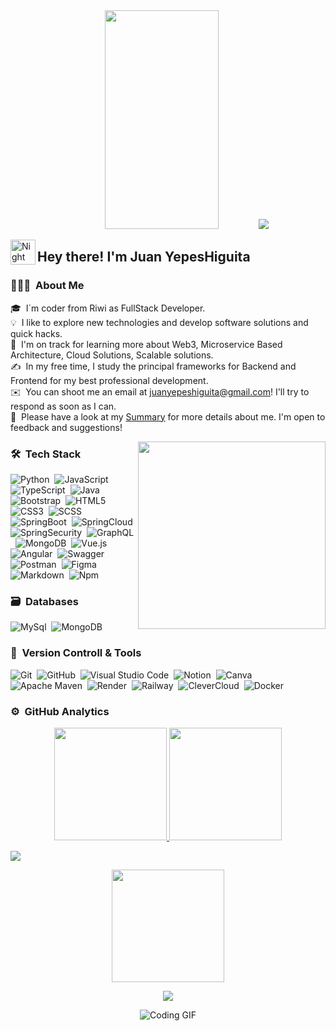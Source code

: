 <div align="center"> 
  <img src="https://github.com/7oSkaaa/7oSkaaa/raw/main/Images/about_me.gif?raw=true" width="60%" height='350px' style="visibility:visible;max-width:100%;">
  <img src="https://user-images.githubusercontent.com/73097560/115834477-dbab4500-a447-11eb-908a-139a6edaec5c.gif"><br>
</div>

<img alt="Night Coding" src="./assets/Hand%20Wave.gif" width='40' align="left"/><h2 align="left">Hey there! I'm Juan YepesHiguita</h2>

### 👨🏻‍💻 &nbsp;About Me

🎓 &nbsp;I´m coder from Riwi as FullStack Developer.\
💡 &nbsp;I like to explore new technologies and develop software solutions and quick hacks.\
🌱 &nbsp;I'm on track for learning more about Web3, Microservice Based Architecture, Cloud Solutions, Scalable solutions.\
✍️ &nbsp;In my free time, I study the principal frameworks for Backend and Frontend for my best professional development.\
✉️ &nbsp;You can shoot me an email at juanyepeshiguita@gmail.com! I'll try to respond as soon as I can.\
📄 &nbsp;Please have a look at my [Summary](https://www.linkedin.com/in/juan-yepes-higuita-52a069324/) for more details about me. I'm open to feedback and suggestions!

<img align="right" src="https://github.com/7oSkaaa/7oSkaaa/raw/main/Images/Right_Side.gif?raw=true" width="300px" style="visibility:visible;max-width:100%;">

### 🛠 &nbsp;Tech Stack
![Python](https://img.shields.io/badge/python-3670A0?style=for-the-badge&logo=python&logoColor=ffdd54)&nbsp;
![JavaScript](https://img.shields.io/badge/javascript-%23323330.svg?style=for-the-badge&logo=javascript&logoColor=%23F7DF1E)&nbsp;
![TypeScript](https://img.shields.io/badge/typeScript-3178C6.svg?style=for-the-badge&logo=typeScript&logoColor=%23F7DF1E)&nbsp;
![Java](https://img.shields.io/badge/java-%23ED8B00.svg?style=for-the-badge&logo=java&logoColor=white)&nbsp;
![Bootstrap](https://img.shields.io/badge/bootstrap-%23563D7C.svg?style=for-the-badge&logo=bootstrap&logoColor=white)&nbsp;
![HTML5](https://img.shields.io/badge/html5-%23E34F26.svg?style=for-the-badge&logo=html5&logoColor=white)&nbsp;
![CSS3](https://img.shields.io/badge/css3-%231572B6.svg?style=for-the-badge&logo=css3&logoColor=white)&nbsp;
![SCSS](https://img.shields.io/badge/sass-CC6699.svg?style=for-the-badge&logo=sass&logoColor=white)&nbsp;
![SpringBoot](https://img.shields.io/badge/springboot-%236DB33F.svg?style=for-the-badge&logo=springboot&logoColor=white)&nbsp;
![SpringCloud](https://img.shields.io/badge/springcloud-%236DB33F.svg?style=for-the-badge&logo=spring&logoColor=white)&nbsp;
![SpringSecurity](https://img.shields.io/badge/springsecurity-%236DB33F.svg?style=for-the-badge&logo=spring&logoColor=white)&nbsp;
![GraphQL](https://img.shields.io/badge/graphql-E10098?style=for-the-badge&logo=graphql&logoColor=white)&nbsp;
![MongoDB](https://img.shields.io/badge/mongodb-47A248?style=for-the-badge&logo=mongodb&logoColor=white)&nbsp;
![Vue.js](https://img.shields.io/badge/vuejs-%2335495e.svg?style=for-the-badge&logo=vuedotjs&logoColor=%234FC08D)&nbsp;
![Angular](https://img.shields.io/badge/angular-%23DD0031.svg?style=for-the-badge&logo=angular&logoColor=white)&nbsp;
![Swagger](https://img.shields.io/badge/-Swagger-%23Clojure?style=for-the-badge&logo=swagger&logoColor=white)&nbsp;
![Postman](https://img.shields.io/badge/Postman-FF6C37?style=for-the-badge&logo=postman&logoColor=white)&nbsp;
![Figma](https://img.shields.io/badge/figma-%23F24E1E.svg?style=for-the-badge&logo=figma&logoColor=white)&nbsp;
![Markdown](https://img.shields.io/badge/markdown-%23000000.svg?style=for-the-badge&logo=markdown&logoColor=white)&nbsp;
![Npm](https://img.shields.io/badge/npm-DEDDDD.svg?style=for-the-badge&logo=npm&logoColor=red)&nbsp;

### 🗃 &nbsp;Databases

![MySql](https://img.shields.io/badge/mysql-406CD9.svg?style=for-the-badge&logo=mysql&logoColor=white)&nbsp;
![MongoDB](https://img.shields.io/badge/mongodb-47A248?style=for-the-badge&logo=mongodb&logoColor=white)&nbsp;

### 🧰 &nbsp;Version Controll & Tools 

![Git](https://img.shields.io/badge/git-%23F05033.svg?style=for-the-badge&logo=git&logoColor=white)&nbsp;
![GitHub](https://img.shields.io/badge/github-%23121011.svg?style=for-the-badge&logo=github&logoColor=white)&nbsp;
![Visual Studio Code](https://img.shields.io/badge/Visual%20Studio%20Code-0078d7.svg?style=for-the-badge&logo=visual-studio-code&logoColor=white)&nbsp;
![Notion](https://img.shields.io/badge/Notion-%23000000.svg?style=for-the-badge&logo=notion&logoColor=white)&nbsp;
![Canva](https://img.shields.io/badge/Canva-%2300C4CC.svg?style=for-the-badge&logo=Canva&logoColor=white)&nbsp;
![Apache Maven](https://img.shields.io/badge/Apache%20Maven-C71A36?style=for-the-badge&logo=Apache%20Maven&logoColor=white)&nbsp;
![Render](https://img.shields.io/badge/render-C71A36?style=for-the-badge&logo=Render&logoColor=white)&nbsp;
![Railway](https://img.shields.io/badge/railway-2B2B2B?style=for-the-badge&logo=Railway&logoColor=white)&nbsp;
![CleverCloud](https://img.shields.io/badge/clevercloud-171C36?style=for-the-badge&logo=Clevercloud&logoColor=white)&nbsp;
![Docker](https://img.shields.io/badge/docker-2496ED?style=for-the-badge&logo=Docker&logoColor=white)&nbsp;


### ⚙️ &nbsp;GitHub Analytics

<p align="center">
  <a href="https://github.com/Adityakanoi2001">
    <img height="180em" src="https://github-readme-stats-eight-theta.vercel.app/api?username=JuanHiguita77&show_icons=true&theme=algolia&include_all_commits=true&count_private=true"/>
  </a>
  <a href="https://github.com/Adityakanoi2001">
    <img height="180em" src="https://github-readme-stats-eight-theta.vercel.app/api/top-langs/?username=JuanHiguita77&layout=compact&langs_count=8&theme=algolia"/>
  </a>
</p>

<img src="https://user-images.githubusercontent.com/73097560/115834477-dbab4500-a447-11eb-908a-139a6edaec5c.gif">

<p align="center">
  <img height="180em" src="https://github-readme-streak-stats.herokuapp.com/?user=JuanHiguita77&theme=dark&hide_border=true"/>
</p>

<p align="center">
  <a href="https://github.com/DenverCoder1/readme-typing-svg"><img src="https://readme-typing-svg.herokuapp.com?font=Time+New+Roman&color=cyan&size=25&center=true&vCenter=true&width=600&height=100&lines=&hearts;++;Self-taught+Front-End+Developer;Computer+Science+Student;Active+Learner/Researcher;Love+to+learn+new+stuffs..;RIWI+Student+Coder...<3"></a>
</p>

<div align="center"> 
  <img src="https://media.giphy.com/media/TEnXkcsHrP4YedChhA/giphy.gif" alt="Coding GIF" style="max-width: 100%; display: inline-block;">
</div> 
